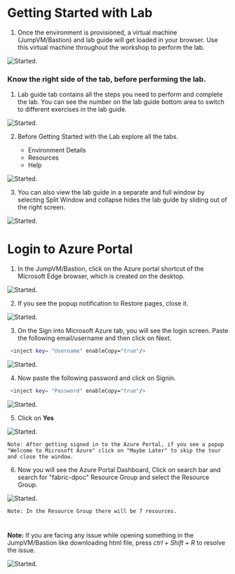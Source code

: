 # Getting Started with Lab

1. Once the environment is provisioned, a virtual machine (JumpVM/Bastion) and lab guide will get loaded in your browser. Use this virtual machine throughout the workshop to perform the lab. 


![Started.](GetStarted/Task1.png)


### Know the right side of the tab, before performing the lab.

1. Lab guide tab contains all the steps you need to perform and complete the lab. You can see the number on the lab guide bottom area to switch to different exercises in the lab guide.


![Started.](GetStarted/Task3.png)

2. Before Getting Started with the Lab explore all the tabs.

    - Environment Details
    - Resources
    - Help

![Started.](GetStarted/Task4.png)


3. You can also view the lab guide in a separate and full window by selecting Split Window and collapse hides the lab guide by sliding out of the right screen.

![Started.](GetStarted/Task5.png)


# Login to Azure Portal

1. In the JumpVM/Bastion, click on the Azure portal shortcut of the Microsoft Edge browser, which is created on the desktop.

![Started.](GetStarted/Task6.png)

2. If you see the popup notification to Restore pages, close it.

![Started.](GetStarted/Task7.png)

3. On the Sign into Microsoft Azure tab, you will see the login screen. Paste the following email/username and then click on Next.


```BASH
 <inject key= "Username" enableCopy="true"/>
```


![Started.](GetStarted/Task8.png)

4. Now paste the following password and click on Signin.

```BASH
 <inject key= "Password" enableCopy="true"/>
```

![Started.](GetStarted/Task9.png)

5. Click on **Yes**

![Started.](GetStarted/Task10.png)

`Note: After getting signed in to the Azure Portal, if you see a popup "Welcome to Microsoft Azure" click on "Maybe Later" to skip the tour and close the window.`

6. Now you will see the Azure Portal Dashboard, Click on search bar and search for "fabric-dpoc" Resource Group and select the Resource Group.

![Started.](GetStarted/Task11.png)


`Note: In the Resource Group there will be 7 resources.`

#

**Note:** If you are facing any issue while opening something in the JumpVM/Bastion like downloading html file, press *ctrl + Shift + R* to resolve the issue.

![Started.](GetStarted/Issue1.png)

